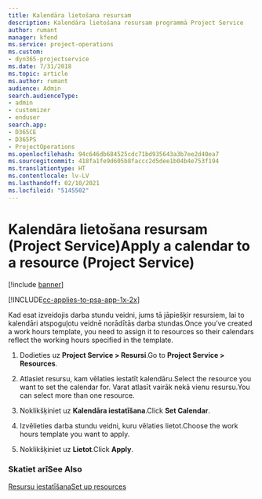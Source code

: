 ```yaml
---
title: Kalendāra lietošana resursam
description: Kalendāra lietošana resursam programmā Project Service
author: rumant
manager: kfend
ms.service: project-operations
ms.custom:
- dyn365-projectservice
ms.date: 7/31/2018
ms.topic: article
ms.author: rumant
audience: Admin
search.audienceType:
- admin
- customizer
- enduser
search.app:
- D365CE
- D365PS
- ProjectOperations
ms.openlocfilehash: 94c646db684525cdc71bd935643a3b7ee2d40ea7
ms.sourcegitcommit: 418fa1fe9d605b8faccc2d5dee1b04b4e753f194
ms.translationtype: HT
ms.contentlocale: lv-LV
ms.lasthandoff: 02/10/2021
ms.locfileid: "5145502"
---
```

# <a name="apply-a-calendar-to-a-resource-project-service"></a><span data-ttu-id="0c598-103">Kalendāra lietošana resursam (Project Service)</span><span class="sxs-lookup"><span data-stu-id="0c598-103">Apply a calendar to a resource (Project Service)</span></span>

[!include [banner](../includes/psa-now-project-operations.md)]

[!INCLUDE[cc-applies-to-psa-app-1x-2x](../includes/cc-applies-to-psa-app-1x-2x.md)]

<span data-ttu-id="0c598-104">Kad esat izveidojis darba stundu veidni, jums tā jāpiešķir resursiem, lai to kalendāri atspoguļotu veidnē norādītās darba stundas.</span><span class="sxs-lookup"><span data-stu-id="0c598-104">Once you’ve created a work hours template, you need to assign it to resources so their calendars reflect the working hours specified in the template.</span></span>  
  
1.  <span data-ttu-id="0c598-105">Dodieties uz **Project Service > Resursi**.</span><span class="sxs-lookup"><span data-stu-id="0c598-105">Go to **Project Service > Resources**.</span></span>  
  
2.  <span data-ttu-id="0c598-106">Atlasiet resursu, kam vēlaties iestatīt kalendāru.</span><span class="sxs-lookup"><span data-stu-id="0c598-106">Select the resource you want to set the calendar for.</span></span> <span data-ttu-id="0c598-107">Varat atlasīt vairāk nekā vienu resursu.</span><span class="sxs-lookup"><span data-stu-id="0c598-107">You can select more than one resource.</span></span>  
  
3.  <span data-ttu-id="0c598-108">Noklikšķiniet uz **Kalendāra iestatīšana**.</span><span class="sxs-lookup"><span data-stu-id="0c598-108">Click **Set Calendar**.</span></span>  
  
4.  <span data-ttu-id="0c598-109">Izvēlieties darba stundu veidni, kuru vēlaties lietot.</span><span class="sxs-lookup"><span data-stu-id="0c598-109">Choose the work hours template you want to apply.</span></span>  
  
5.  <span data-ttu-id="0c598-110">Noklikšķiniet uz **Lietot**.</span><span class="sxs-lookup"><span data-stu-id="0c598-110">Click **Apply**.</span></span>  
  
### <a name="see-also"></a><span data-ttu-id="0c598-111">Skatiet arī</span><span class="sxs-lookup"><span data-stu-id="0c598-111">See Also</span></span>  
 [<span data-ttu-id="0c598-112">Resursu iestatīšana</span><span class="sxs-lookup"><span data-stu-id="0c598-112">Set up resources</span></span>](../psa/set-up-resources.md)
